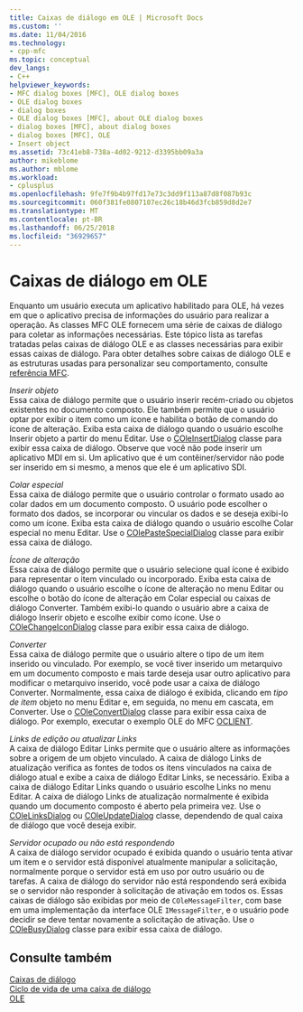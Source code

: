 ```yaml
---
title: Caixas de diálogo em OLE | Microsoft Docs
ms.custom: ''
ms.date: 11/04/2016
ms.technology:
- cpp-mfc
ms.topic: conceptual
dev_langs:
- C++
helpviewer_keywords:
- MFC dialog boxes [MFC], OLE dialog boxes
- OLE dialog boxes
- dialog boxes
- OLE dialog boxes [MFC], about OLE dialog boxes
- dialog boxes [MFC], about dialog boxes
- dialog boxes [MFC], OLE
- Insert object
ms.assetid: 73c41eb8-738a-4d02-9212-d3395bb09a3a
author: mikeblome
ms.author: mblome
ms.workload:
- cplusplus
ms.openlocfilehash: 9fe7f9b4b97fd17e73c3dd9f113a87d8f087b93c
ms.sourcegitcommit: 060f381fe0807107ec26c18b46d3fcb859d8d2e7
ms.translationtype: MT
ms.contentlocale: pt-BR
ms.lasthandoff: 06/25/2018
ms.locfileid: "36929657"
---
```

# <a name="dialog-boxes-in-ole"></a>Caixas de diálogo em OLE
Enquanto um usuário executa um aplicativo habilitado para OLE, há vezes em que o aplicativo precisa de informações do usuário para realizar a operação. As classes MFC OLE fornecem uma série de caixas de diálogo para coletar as informações necessárias. Este tópico lista as tarefas tratadas pelas caixas de diálogo OLE e as classes necessárias para exibir essas caixas de diálogo. Para obter detalhes sobre caixas de diálogo OLE e as estruturas usadas para personalizar seu comportamento, consulte [referência MFC](../mfc/mfc-desktop-applications.md).  
  
 *Inserir objeto*  
 Essa caixa de diálogo permite que o usuário inserir recém-criado ou objetos existentes no documento composto. Ele também permite que o usuário optar por exibir o item como um ícone e habilita o botão de comando do ícone de alteração. Exiba esta caixa de diálogo quando o usuário escolhe Inserir objeto a partir do menu Editar. Use o [COleInsertDialog](../mfc/reference/coleinsertdialog-class.md) classe para exibir essa caixa de diálogo. Observe que você não pode inserir um aplicativo MDI em si. Um aplicativo que é um contêiner/servidor não pode ser inserido em si mesmo, a menos que ele é um aplicativo SDI.  
  
 *Colar especial*  
 Essa caixa de diálogo permite que o usuário controlar o formato usado ao colar dados em um documento composto. O usuário pode escolher o formato dos dados, se incorporar ou vincular os dados e se deseja exibi-lo como um ícone. Exiba esta caixa de diálogo quando o usuário escolhe Colar especial no menu Editar. Use o [COlePasteSpecialDialog](../mfc/reference/colepastespecialdialog-class.md) classe para exibir essa caixa de diálogo.  
  
 *Ícone de alteração*  
 Essa caixa de diálogo permite que o usuário selecione qual ícone é exibido para representar o item vinculado ou incorporado. Exiba esta caixa de diálogo quando o usuário escolhe o ícone de alteração no menu Editar ou escolhe o botão do ícone de alteração em Colar especial ou caixas de diálogo Converter. Também exibi-lo quando o usuário abre a caixa de diálogo Inserir objeto e escolhe exibir como ícone. Use o [COleChangeIconDialog](../mfc/reference/colechangeicondialog-class.md) classe para exibir essa caixa de diálogo.  
  
 *Converter*  
 Essa caixa de diálogo permite que o usuário altere o tipo de um item inserido ou vinculado. Por exemplo, se você tiver inserido um metarquivo em um documento composto e mais tarde deseja usar outro aplicativo para modificar o metarquivo inserido, você pode usar a caixa de diálogo Converter. Normalmente, essa caixa de diálogo é exibida, clicando em *tipo de item* objeto no menu Editar e, em seguida, no menu em cascata, em Converter. Use o [COleConvertDialog](../mfc/reference/coleconvertdialog-class.md) classe para exibir essa caixa de diálogo. Por exemplo, executar o exemplo OLE do MFC [OCLIENT](../visual-cpp-samples.md).  
  
 *Links de edição ou atualizar Links*  
 A caixa de diálogo Editar Links permite que o usuário altere as informações sobre a origem de um objeto vinculado. A caixa de diálogo Links de atualização verifica as fontes de todos os itens vinculados na caixa de diálogo atual e exibe a caixa de diálogo Editar Links, se necessário. Exiba a caixa de diálogo Editar Links quando o usuário escolhe Links no menu Editar. A caixa de diálogo Links de atualização normalmente é exibida quando um documento composto é aberto pela primeira vez. Use o [COleLinksDialog](../mfc/reference/colelinksdialog-class.md) ou [COleUpdateDialog](../mfc/reference/coleupdatedialog-class.md) classe, dependendo de qual caixa de diálogo que você deseja exibir.  
  
 *Servidor ocupado ou não está respondendo*  
 A caixa de diálogo servidor ocupado é exibida quando o usuário tenta ativar um item e o servidor está disponível atualmente manipular a solicitação, normalmente porque o servidor está em uso por outro usuário ou de tarefas. A caixa de diálogo do servidor não está respondendo será exibida se o servidor não responder à solicitação de ativação em todos os. Essas caixas de diálogo são exibidas por meio de `COleMessageFilter`, com base em uma implementação da interface OLE `IMessageFilter`, e o usuário pode decidir se deve tentar novamente a solicitação de ativação. Use o [COleBusyDialog](../mfc/reference/colebusydialog-class.md) classe para exibir essa caixa de diálogo.  
  
## <a name="see-also"></a>Consulte também  
 [Caixas de diálogo](../mfc/dialog-boxes.md)   
 [Ciclo de vida de uma caixa de diálogo](../mfc/life-cycle-of-a-dialog-box.md)   
 [OLE](../mfc/ole-in-mfc.md)

